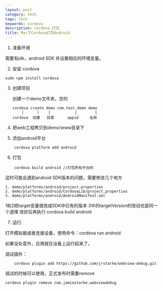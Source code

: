 ```yaml
---
layout: post
category: tech
tags: tech
keywords: cordova
description: cordova 打包
title: Mac下Cordova打包Android
---
```


1. 准备环境

需要有jdk，android SDK
并设置相应的环境变量。

2. 安装 cordova

```
sudo npm install cordova
```

3. 创建项目

	创建一个demo文件夹，空的

	```
	cordova create demo com.test.demo demo
		|	   |	|			|		 |
	cordova  创建   目录      appid		名称
	```

4. 把web工程拷贝到demo/www目录下

5. 添加android平台

```
	cordova platform add android
```

6. 打包

```
	cordova build android //打包所有平台的
```
这时可能会遇到android SDK版本的问题，需要修改几个地方

	1. demo/platforms/android/project.properties
	2. demo/platforms/android/CordovaLib/project.properties
	3. demo/platforms/android/AndroidManifest.xml

1和2把target变量值改成SDK中已有的版本
3中的targetVersion的改动也是同一个道理
改好后再执行 cordova build android

7. 运行

打开模拟器或者连接设备，使用命令：cordova run android

如果没处意外，应用就在设备上运行起来了。

调试插件：

```
	cordova plugin add https://github.com/jrstarke/webview-debug.git
```

调试的时候可以使用，正式发布时需要remove

```
cordova plugin remove com.jamiestarke.webviewdebug
```





